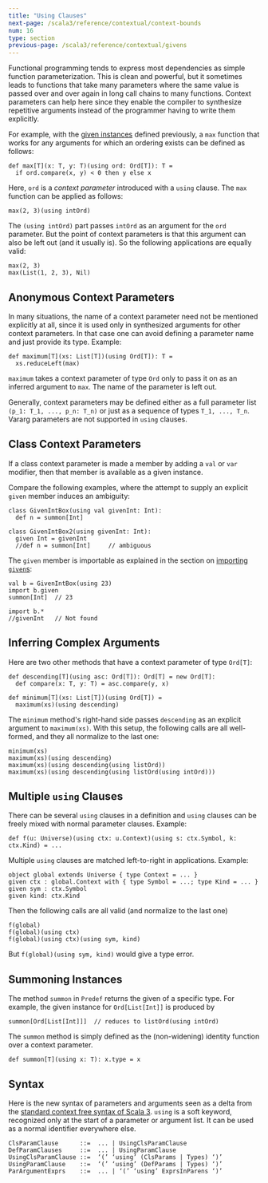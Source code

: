 ```yaml
---
title: "Using Clauses"
next-page: /scala3/reference/contextual/context-bounds
num: 16
type: section
previous-page: /scala3/reference/contextual/givens
---
```


<!-- THIS FILE HAS BEEN GENERATED BY SCALADOC PREPROCESSOR.
    The whole process of generation the docs can be found under this README: https://github.com/lampepfl/dotty/blob/master/docs/README.md
    The source file can be found here https://github.com/lampepfl/dotty/edit/master/docs/docs/reference/contextual/using-clauses.md
    NOTE THAT ANY CHANGES TO THIS FILE WILL BE OVERRIDEN BY PREPROCESSOR.
-->

Functional programming tends to express most dependencies as simple function parameterization.
This is clean and powerful, but it sometimes leads to functions that take many parameters where the same value is passed over and over again in long call chains to many
functions. Context parameters can help here since they enable the compiler to synthesize
repetitive arguments instead of the programmer having to write them explicitly.

For example, with the [given instances](./givens.html) defined previously,
a `max` function that works for any arguments for which an ordering exists can be defined as follows:

<div class="snippet" scala-snippet ><div class="buttons"></div><pre><code class="language-scala"><span id="0" class="" >def max[T](x: T, y: T)(using ord: Ord[T]): T =
</span><span id="1" class="" >  if ord.compare(x, y) &lt; 0 then y else x
</span></code></pre></div>

Here, `ord` is a _context parameter_ introduced with a `using` clause.
The `max` function can be applied as follows:

<div class="snippet" scala-snippet ><div class="buttons"></div><pre><code class="language-scala"><span id="0" class="" >max(2, 3)(using intOrd)
</span></code></pre></div>

The `(using intOrd)` part passes `intOrd` as an argument for the `ord` parameter. But the point of context parameters is that this argument can also be left out (and it usually is). So the following applications are equally valid:

<div class="snippet" scala-snippet ><div class="buttons"></div><pre><code class="language-scala"><span id="0" class="" >max(2, 3)
</span><span id="1" class="" >max(List(1, 2, 3), Nil)
</span></code></pre></div>

## Anonymous Context Parameters

In many situations, the name of a context parameter need not be
mentioned explicitly at all, since it is used only in synthesized arguments for
other context parameters. In that case one can avoid defining a parameter name
and just provide its type. Example:

<div class="snippet" scala-snippet ><div class="buttons"></div><pre><code class="language-scala"><span id="0" class="" >def maximum[T](xs: List[T])(using Ord[T]): T =
</span><span id="1" class="" >  xs.reduceLeft(max)
</span></code></pre></div>

`maximum` takes a context parameter of type `Ord` only to pass it on as an
inferred argument to `max`. The name of the parameter is left out.

Generally, context parameters may be defined either as a full parameter list `(p_1: T_1, ..., p_n: T_n)` or just as a sequence of types `T_1, ..., T_n`. Vararg parameters are not supported in `using` clauses.

## Class Context Parameters

If a class context parameter is made a member by adding a `val` or `var` modifier,
then that member is available as a given instance.

Compare the following examples, where the attempt to supply an explicit `given` member induces an ambiguity:

<div class="snippet" scala-snippet ><div class="buttons"></div><pre><code class="language-scala"><span id="0" class="" >class GivenIntBox(using val givenInt: Int):
</span><span id="1" class="" >  def n = summon[Int]
</span><span id="2" class="" >
</span><span id="3" class="" >class GivenIntBox2(using givenInt: Int):
</span><span id="4" class="" >  given Int = givenInt
</span><span id="5" class="" >  //def n = summon[Int]     // ambiguous
</span></code></pre></div>

The `given` member is importable as explained in the section on [importing `given`s](./given-imports.html):

<div class="snippet" scala-snippet ><div class="buttons"></div><pre><code class="language-scala"><span id="0" class="" >val b = GivenIntBox(using 23)
</span><span id="1" class="" >import b.given
</span><span id="2" class="" >summon[Int]  // 23
</span><span id="3" class="" >
</span><span id="4" class="" >import b.*
</span><span id="5" class="" >//givenInt   // Not found
</span></code></pre></div>

## Inferring Complex Arguments

Here are two other methods that have a context parameter of type `Ord[T]`:

<div class="snippet" scala-snippet ><div class="buttons"></div><pre><code class="language-scala"><span id="0" class="" >def descending[T](using asc: Ord[T]): Ord[T] = new Ord[T]:
</span><span id="1" class="" >  def compare(x: T, y: T) = asc.compare(y, x)
</span><span id="2" class="" >
</span><span id="3" class="" >def minimum[T](xs: List[T])(using Ord[T]) =
</span><span id="4" class="" >  maximum(xs)(using descending)
</span></code></pre></div>

The `minimum` method's right-hand side passes `descending` as an explicit argument to `maximum(xs)`.
With this setup, the following calls are all well-formed, and they all normalize to the last one:

<div class="snippet" scala-snippet ><div class="buttons"></div><pre><code class="language-scala"><span id="0" class="" >minimum(xs)
</span><span id="1" class="" >maximum(xs)(using descending)
</span><span id="2" class="" >maximum(xs)(using descending(using listOrd))
</span><span id="3" class="" >maximum(xs)(using descending(using listOrd(using intOrd)))
</span></code></pre></div>

## Multiple `using` Clauses

There can be several `using` clauses in a definition and `using` clauses can be freely mixed with normal parameter clauses. Example:

<div class="snippet" scala-snippet ><div class="buttons"></div><pre><code class="language-scala"><span id="0" class="" >def f(u: Universe)(using ctx: u.Context)(using s: ctx.Symbol, k: ctx.Kind) = ...
</span></code></pre></div>

Multiple `using` clauses are matched left-to-right in applications. Example:

<div class="snippet" scala-snippet ><div class="buttons"></div><pre><code class="language-scala"><span id="0" class="" >object global extends Universe { type Context = ... }
</span><span id="1" class="" >given ctx : global.Context with { type Symbol = ...; type Kind = ... }
</span><span id="2" class="" >given sym : ctx.Symbol
</span><span id="3" class="" >given kind: ctx.Kind
</span></code></pre></div>

Then the following calls are all valid (and normalize to the last one)

<div class="snippet" scala-snippet ><div class="buttons"></div><pre><code class="language-scala"><span id="0" class="" >f(global)
</span><span id="1" class="" >f(global)(using ctx)
</span><span id="2" class="" >f(global)(using ctx)(using sym, kind)
</span></code></pre></div>

But `f(global)(using sym, kind)` would give a type error.

## Summoning Instances

The method `summon` in `Predef` returns the given of a specific type. For example,
the given instance for `Ord[List[Int]]` is produced by

<div class="snippet" scala-snippet ><div class="buttons"></div><pre><code class="language-scala"><span id="0" class="" >summon[Ord[List[Int]]]  // reduces to listOrd(using intOrd)
</span></code></pre></div>

The `summon` method is simply defined as the (non-widening) identity function over a context parameter.

<div class="snippet" scala-snippet ><div class="buttons"></div><pre><code class="language-scala"><span id="0" class="" >def summon[T](using x: T): x.type = x
</span></code></pre></div>

## Syntax

Here is the new syntax of parameters and arguments seen as a delta from the [standard context free syntax of Scala 3](../syntax.html). `using` is a soft keyword, recognized only at the start of a parameter or argument list. It can be used as a normal identifier everywhere else.

```
ClsParamClause      ::=  ... | UsingClsParamClause
DefParamClauses     ::=  ... | UsingParamClause
UsingClsParamClause ::=  ‘(’ ‘using’ (ClsParams | Types) ‘)’
UsingParamClause    ::=  ‘(’ ‘using’ (DefParams | Types) ‘)’
ParArgumentExprs    ::=  ... | ‘(’ ‘using’ ExprsInParens ‘)’
```

